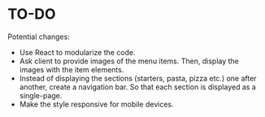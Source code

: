 # TO-DO

Potential changes:

- Use React to modularize the code.
- Ask client to provide images of the menu items. Then, display the images with the item elements.
- Instead of displaying the sections (starters, pasta, pizza etc.) one after another, create a navigation bar. So that each section is displayed as a single-page.
- Make the style responsive for mobile devices.
